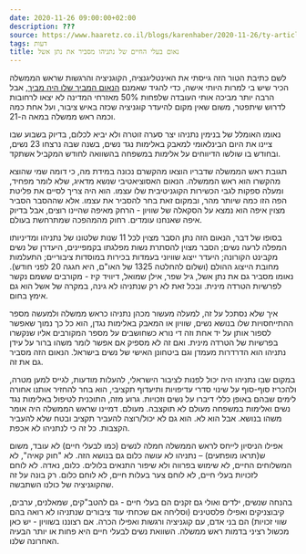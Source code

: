 ```yaml
---
date: 2020-11-26 09:00:00+02:00
description: ???
source: https://www.haaretz.co.il/blogs/karenhaber/2020-11-26/ty-article/0000017f-f8e1-d044-adff-fbf942550000
tags: דעות
title: נאום בעלי החיים של נתניהו מסביר את נתן אשל
---
```


לשם כתיבת הטור הזה גייסתי את האינטליגנציה, הקוגניציה והרגשות שראש הממשלה הכיר שיש בי למרות היותי אישה, כדי להגיד שאמנם [הנאום המביך שלו היה מביך](/captain/viral/2020-11-23/ty-article/.premium/0000017f-e206-d38f-a57f-e65627040000), אבל הרבה יותר מביכה אותי העובדה שלפחות 50% מאזרחי המדינה לא יצאו לרחובות לדרוש שיתפטר, משום שאין מקום להיעדר קוגניציה שכזה באיש ציבור, ועל אחת כמה וכמה ראש ממשלה במאה ה-21. 

נאומו האומלל של בנימין נתניהו יצר סערה זוטרה ולא יביא לכלום, בדיוק בשבוע שבו ציינו את היום הבינלאומי למאבק באלימות נגד נשים, בשנה שבה נרצחו 23 נשים, ובחודש בו שולשו הדיווחים על אלימות במשפחה בהשוואה לחודש המקביל אשתקד. 

תגובת ראש הממשלה שדבריו הוצאו מהקשרם נכונה במידת מה, כי דומה שמי שהוצא מהקשרו הוא ראש הממשלה. הנאום האסוציאטיבי שנשא מדאיג, שלא לומר מפחיד, ומעלה ספקות לגבי הכשירות הקוגניטיבית שלו עצמו. הוא היה צריך לסיים את פליטת הפה הזו כמה שיותר מהר, ובמקום זאת בחר להסביר את עצמו. אלא שההסבר הסביר מצוין איפה הוא נמצא על הסקאלה של שוויון - הרחק מאיפה שהיינו רוצים, אבל בדיוק איפה שאנחנו עומדים. רחוק מהמהפכה שמתרחשת בעולם. 

בסופו של דבר, הנאום הזה נתן הסבר מצוין לכל 11 שנות שלטונו של נתניהו ומדיניותו המפלה לרעה נשים; הסבר מצוין להסתרת נשות מפלגתו בקמפיינים, היעדרן של נשים מקבינט הקורונה; היעדר ייצוג שוויוני בעמדות בכירות במוסדות ציבוריים; התעלמות מחובת הייצוג ההולם (ושלום להחלטה 1325 של האו"ם, היא חגגה 20 לפני חודש). נאומו מסביר גם את נתן אשל, גיל שפר, אילן שמואל, דיוויד קיז - מקורבים ששמם נקשר לפרשיות הטרדה מינית. ובכל זאת לא רק שנתניהו לא גינה, במקרה של אשל הוא גם אימץ בחום. 

איך שלא נסתכל על זה, למעלה מעשור מכהן נתניהו כראש ממשלה ולמעשה מספר ההתייחסויות שלו בנושא נשים, שוויון או המאבק באלימות נגדן, הוא כל כך נמוך שאפשר לספור אותן על יד אחת וזה די נורא כשחושבים על מספר המקורבים אליו שנקשרו בפרשיות של הטרדה מינית. ואם זה לא מספיק אם אפשר לומר משהו ברור על עידן נתניהו הוא הדרדרות מעמדן וגם ביטחונן האישי של נשים בישראל. הנאום הזה מסביר גם את זה. 

במקום שבו נתניהו היה יכול לפנות לציבור הישראלי, להעלות מודעות, לגייס למען מטרה, ולהכריז סוף-סוף על שינוי סדרי עדיפויות ותיעדוף תקציבי, הוא בחר להחזיר אותנו אחורה לימים שבהם באופן כללי דיברו על נשים וזכויות. גרוע מזה, התוכנית לטיפול באלימות נגד נשים ואלימות במשפחה מעולם לא תוקצבה. מעולם. דמיינו שראש הממשלה היה אומר משהו בנושא. אבל הוא לא. הוא גם לא יכול/רוצה להעביר תקציב ובטח שלא להעביר הקצבות. כל זה כי לנתניהו לא אכפת. 

אפילו הניסיון לייחס לראש הממשלה חמלה לנשים (כמו לבעלי חיים) לא עובד, משום ש(תראו מופתעים) – נתניהו לא עושה כלום גם בנושא הזה. לא "חוק קאיה", לא המשלוחים החיים, לא שימוש בפרווה ולא שיפור התנאים בלולים. כלום, נאדה. לא לוחם לזכויות בעלי חיים, לא לוחם צער בעלות חיים, לא לוחם כלום. רק בונה על זה שהקוגניציה של כולנו השתבשה. 

בהנחה שנשים, ילדים ואולי גם זקנים הם בעלי חיים - גם להטב"קים, שמאלנים, ערבים, קיבוצניקים ואפילו פלסטינים (וסליחה אם שכחתי עוד ציבורים שנתניהו לא רואה בהם שווי זכויות) הם בני אדם, עם קוגניציה ורגשות ואפילו הכרה. אם רצוננו בשוויון - יש כאן מכשול רציני בדמות ראש ממשלה. השוואת נשים לבעלי חיים היא פחות או יותר הבעיה האחרונה שלנו.